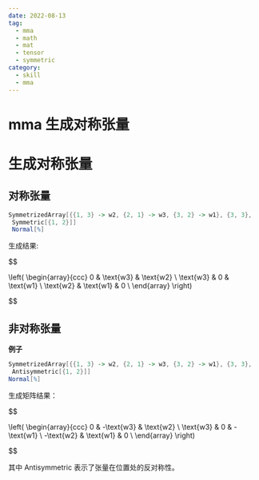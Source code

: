 ```yaml
---
date: 2022-08-13
tag:
  - mma
  - math
  - mat
  - tensor
  - symmetric
category:
  - skill
  - mma
---
```


# mma 生成对称张量

# 生成对称张量


## 对称张量
```mathematica
SymmetrizedArray[{{1, 3} -> w2, {2, 1} -> w3, {3, 2} -> w1}, {3, 3}, 
 Symmetric[{1, 2}]]
 Normal[%]
```
生成结果:


$$

\left(
\begin{array}{ccc}
 0 & \text{w3} & \text{w2} \\
 \text{w3} & 0 & \text{w1} \\
 \text{w2} & \text{w1} & 0 \\
\end{array}
\right)

$$


## 非对称张量

**例子**

```mathematica
SymmetrizedArray[{{1, 3} -> w2, {2, 1} -> w3, {3, 2} -> w1}, {3, 3}, 
 Antisymmetric[{1, 2}]]
Normal[%]
```

生成矩阵结果：


$$

\left(
\begin{array}{ccc}
 0 & -\text{w3} & \text{w2} \\
 \text{w3} & 0 & -\text{w1} \\
 -\text{w2} & \text{w1} & 0 \\
\end{array}
\right)

$$


其中 Antisymmetric 表示了张量在位置处的反对称性。
